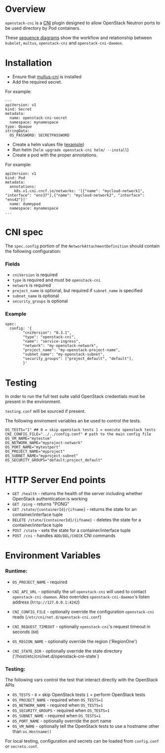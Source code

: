 # Overview

`openstack-cni` is a [CNI](https://github.com/containernetworking/cni) plugin designed to allow OpenStack Neutron ports to be used directory by Pod containers.


These [sequence diagrams](docs/diagrams.md) show the workflow and relationship between `kubelet`, `multus`, `openstack-cni` and `openstack-cni-daemon`.

# Installation

* Ensure that [multus-cni](https://github.com/k8snetworkplumbingwg/multus-cni/blob/master/README.md) is installed
* Add the required secret.

For example:
```
---
apiVersion: v1
kind: Secret
metadata:
  name: openstack-cni-secret
  namespace: mynamespace
type: Opaque
stringData:
  OS_PASSWORD: SECRETPASSWORD
```
* Create a helm values file ([example](helm/example-values.yaml))
* Run helm (`helm upgrade openstack-cni helm/ --install`)
* Create a pod with the proper annotations.

For example:
```
apiVersion: v1
kind: Pod
metadata:
  annotations:
    k8s.v1.cni.cncf.io/networks: '[{"name": "mycloud-network1", "interface": "ens37"},{"name": "mycloud-network2", "interface": "ens42"}]'
  name: dummypod
  namespace: mynamespace
...
```

# CNI spec

The `spec.config` portion of the `NetworkAttachmentDefinition` should contain the following configuration:

### Fields
* `cniVersion` is required
* `type` is required and must be `openstack-cni`
* `network` is required
* `project_name` is optional, but required if `subnet_name` is specified
* `subnet_name` is optional
* `security_groups` is optional

### Example
```
spec:
  config: '{
        "cniVersion": "0.3.1",
        "type": "openstack-cni",
        "name": "service-ingress",
        "network": "my-openstack-network",
        "project_name": "my-openstack-project-name",
        "subnet_name": "my-openstack-subnet",
        "security_groups": ["project_default", "default"],
        }'
```

# Testing

In order to run the full test suite valid OpenStack credentials must be present in the environment.

`testing.conf` will be sourced if present.

The following enviroment variables an be used to control the tests.

```
OS_TESTS="1" ## 0 = skip openstack tests 1 = execute openstack tests
CNI_CONFIG_FILE="../../config.conf" # path to the main config file
OS_VM_NAME="mytestvm"
OS_NETWORK_NAME="myproject-network"
OS_PORT_NAME="mytestport"
OS_PROJECT_NAME="myproject"
OS_SUBNET_NAME="myproject-subnet"
OS_SECURITY_GROUPS="default;project_default"
```

# HTTP Server End points

* `GET /health` - returns the health of the server including whether OpenStack authentication is working
* `GET /ping` - returns "PONG"
* `GET /state/{containerId}/{ifname}` - returns the state for an container/interface tuple
* `DELETE /state/{containerId}/{ifname}` - deletes the state for a container/interface tuple
* `POST /state` - sets the state for a container/interface tuple
* `POST /cni` - handles `ADD/DEL/CHECK` CNI commands

# Environment Variables
### Runtime:
* `OS_PROJECT_NAME` - required

* `CNI_API_URL` - optionally the url `openstack-cni` will used to contact `openstack-cni-daemon`.  Also overrides `openstack-cni-daemon`'s listen address (`http://127.0.0.1:4242`)
* `CNI_CONFIG_FILE` - optionally override the configuration `openstack-cni` reads (`/etc/cni/net.d/openstack-cni.conf`)
* `CNI_REQUEST_TIMEOUT` - optionally `openstack-cni`'s request timeout in seconds (`60`)
* `OS_REGION_NAME` - optionally override the region ('RegionOne')
* `CNI_STATE_DIR` - optionally override the state directory ('/host/etc/cni/net.d/openstack-cni-state`)

### Testing:
The following vars control the test that interact directly with the OpenStack APIs
* `OS_TESTS` - `0` = skip OpenStack tests `1` = perform OpenStack tests
* `OS_PROJECT_NAME` - required when `OS_TESTS=1`
* `OS_NETWORK_NAME` - required when `OS_TESTS=1`
* `OS_SECURITY_GROUPS` - required when `OS_TESTS=1`
* `OS_SUBNET_NAME` - required when `OS_TESTS=1`
* `OS_PORT_NAME` - optionally override the port name
* `OS_VM_NAME` - optionally tell the OpenStack tests to use a hostname other than `os.Hostname()`


For local testing, configuration and secrets can be loaded from `config.conf` or `secrets.conf`.
